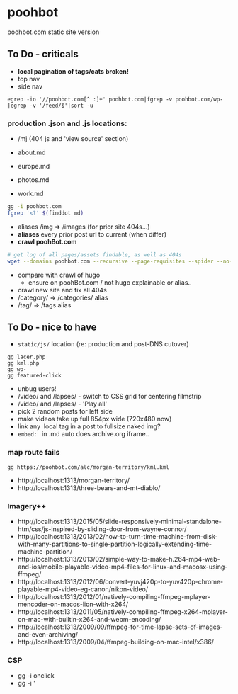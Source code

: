 # poohbot

poohbot.com static site version

## To Do - criticals
- **local pagination of tags/cats broken!**
- top nav
- side nav

`egrep -io '//poohbot.com[^ :]+' poohbot.com|fgrep -v poohbot.com/wp-|egrep -v '/feed/$'|sort -u`

### production .json and .js locations:
- /mj  (404 js and 'view source' section)

- about.md
- europe.md
- photos.md
- work.md
```bash
gg -i poohbot.com
fgrep '<?' $(finddot md)
```
- aliases /img => /images    (for prior site 404s...)
- **aliases** every prior post url to current (when differ)
- **crawl poohBot.com**
```bash
# get log of all pages/assets findable, as well as 404s
wget --domains poohbot.com --recursive --page-requisites --spider --no-directories --no-verbose https://poohbot.com 2>&1 |tee poohbot.com
```
  - compare with crawl of hugo
    - ensure on poohBot.com / not hugo explainable or alias..
- crawl new site and fix all 404s
- /category/ => /categories/ alias
- /tag/      => /tags        alias

## To Do - nice to have
- `static/js/` location (re: production and post-DNS cutover)
```
gg lacer.php
gg kml.php
gg wp-
gg featured-click
```
- unbug users!
- /video/ and /lapses/ - switch to CSS grid for centering filmstrip
- /video/ and /lapses/ - 'Play all'
- pick 2 random posts for left side
- make videos take up full 854px wide (720x480 now)
- link any <img> local tag in a post to fullsize naked img?
- `embed: ` in .md auto does archive.org iframe..

### map route fails
```
gg https://poohbot.com/alc/morgan-territory/kml.kml
```
- http://localhost:1313/morgan-territory/
- http://localhost:1313/three-bears-and-mt-diablo/

### Imagery++
- http://localhost:1313/2015/05/slide-responsively-minimal-standalone-htm/css/js-inspired-by-sliding-door-from-wayne-connor/
- http://localhost:1313/2013/02/how-to-turn-time-machine-from-disk-with-many-partitions-to-single-partition-logically-extending-time-machine-partition/
- http://localhost:1313/2013/02/simple-way-to-make-h.264-mp4-web-and-ios/mobile-playable-video-mp4-files-for-linux-and-macosx-using-ffmpeg/
- http://localhost:1313/2012/06/convert-yuvj420p-to-yuv420p-chrome-playable-mp4-video-eg-canon/nikon-video/
- http://localhost:1313/2012/01/natively-compiling-ffmpeg-mplayer-mencoder-on-macos-lion-with-x264/
- http://localhost:1313/2011/05/natively-compiling-ffmpeg-x264-mplayer-on-mac-with-builtin-x264-and-webm-encoding/
- http://localhost:1313/2009/09/ffmpeg-for-time-lapse-sets-of-images-and-even-archiving/
- http://localhost:1313/2009/04/ffmpeg-building-on-mac-intel/x386/

### CSP
- gg -i onclick
- gg -i '<script>' |chopper
- gg '<style[^U]' |chopper |fgrep '<style'
- gg 'style='

---

## Could Use
- layouts/shortcodes/fancybox.html
```go

{{% fancybox path="/post/2019/img" file="k8.png" caption="golly" gallery="the-met" %}}

{{%/* fig class="full"
    src="http://farm5.staticflickr.com/4136/4829260124_57712e570a_o_d.jpg"
    title="One of my favorite touristy-type photos. I secretly waited for the
    good light while we were having fun and took this. Only regret: a stupid
    pole in the top-left corner of the frame I had to clumsily get rid of at
    post-processing."
    link="http://www.flickr.com/photos/alexnormand/4829260124/in/
            set-72157624547713078/" */%}}
```

## archive.org embeds
```html
<iframe src="https://archive.org/embed/ID" width="854" height="480" frameborder="0" webkitallowfullscreen="true" mozallowfullscreen="true" allowfullscreen></iframe>
```

---

## theme setup
- https://themes.gohugo.io/hugo-future-imperfect-slim/
  - `mkdir -p themes`
  - `cd themes`
  - `git submodule add https://github.com/pacollins/hugo-future-imperfect-slim`
  - or if cloned to another machine:
  - `git submodule update --init --recursive`


## initial setup
- https://gohugo.io/hosting-and-deployment/hosting-on-gitlab/
- https://about.gitlab.com/2016/04/07/gitlab-pages-setup/
- https://github.com/pacollins/hugo-future-imperfect-slim/wiki/Staticman-config
- added Git LFS (esp. for imagery / big files and if i future resize/recrop, etc.)
  - `git lfs track "*.jpg"`
- had to sort out http://localhost:1313/post/
- https://gohugo.io/content-management/shortcodes/#youtube
- archive.org video/book embeds
- `hugo` # build public
- `hugo new post/my-first-post.md`


## run and/or make `public/` subdir
- `brew install hugo`
- ensures fresh - removes prior run
- [gogo](gogo)
  - `CTL-C` at any point..


## comments ingesting
https://yasoob.me/posts/running_staticman_on_static_hugo_blog_with_nested_comments/

```bash
wget -qO- 'https://poohbot.com/wp-json/wp/v2/comments?per_page=100' |jq .

cd ~/poohbot; ./comments2json; line; files data/comments|lc; line; grep -h author_url *.json|sort|uniq -c|sort -n; line; grep -rh '"website": ' data/comments/|sort|uniq -c|sort -n; line; files data/comments/|lc

echo -n post/2019/09-techo-tuesday-make-a-free-website-static-site-generators-and-hugo.md |md5
```

